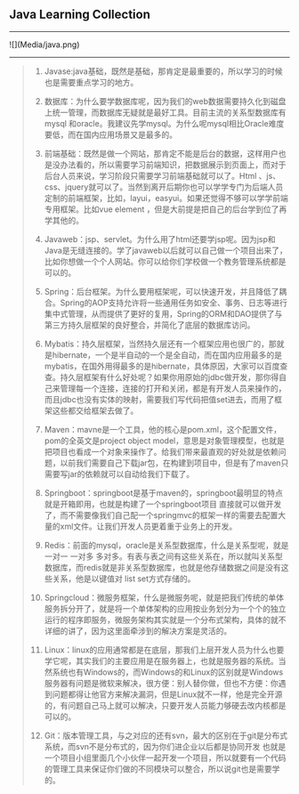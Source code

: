## Java Learning Collection

<hr>
![](Media/java.png)



<hr>




>1. Javase:java基础，既然是基础，那肯定是最重要的，所以学习的时候也是需要重点学习的地方。
>
>2. 数据库：为什么要学数据库呢，因为我们的web数据需要持久化到磁盘上统一管理，而数据库无疑就是最好工具。目前主流的关系型数据库有mysql 和oracle。我建议先学mysql。为什么呢mysql相比Oracle难度要低，而在国内应用场景又是最多的。
>
>3. 前端基础：既然是做一个网站，那肯定不能是后台的数据，这样用户也是没办法看的，所以需要学习前端知识，把数据展示到页面上，而对于后台人员来说，学习阶段只需要学习前端基础就可以了。Html 、js、css、jquery就可以了。当然到离开后期你也可以学学专门为后端人员定制的前端框架，比如，layui，easyui。如果还觉得不够可以学学前端专用框架。比如vue element ，但是大前提是把自己的后台学到位了再学其他的。
>
>4. Javaweb：jsp、servlet。为什么用了html还要学jsp呢。因为jsp和Java是无缝连接的。学了javaweb以后就可以自己做一个项目出来了，比如你想做一个个人网站。你可以给你们学校做一个教务管理系统都是可以的。
>
>5. Spring：后台框架。为什么要用框架呢，可以快速开发，并且降低了耦合。Spring的AOP支持允许将一些通用任务如安全、事务、日志等进行集中式管理，从而提供了更好的复用，Spring的ORM和DAO提供了与第三方持久层框架的良好整合，并简化了底层的数据库访问。
>
>6. Mybatis：持久层框架，当然持久层还有一个框架应用也很广的，那就是hibernate，一个是半自动的一个是全自动，而在国内应用最多的是mybatis，在国外用得最多的是hibernate，具体原因，大家可以百度查查。持久层框架有什么好处呢？如果你用原始的jdbc做开发，那你得自己来管理每一个连接，连接的打开和关闭，都是有开发人员来操作的，而且jdbc也没有实体的映射，需要我们写代码把值set进去，而用了框架这些都交给框架去做了。
>
>7. Maven：mavne是一个工具，他的核心是pom.xml，这个配置文件，pom的全英文是project object model，意思是对象管理模型，也就是把项目也看成一个对象来操作了。给我们带来最直观的好处就是依赖问题，以前我们需要自己下载jar包，在构建到项目中，但是有了maven只需要写jar的依赖就可以自动给我们下载了。
>
>8. Springboot：springboot是基于maven的，springboot最明显的特点就是开箱即用，也就是构建了一个springboot项目 直接就可以做开发了，而不需要像我们自己配一个springmvc的框架一样的需要去配置大量的xml文件。让我们开发人员更着重于业务上的开发。
>
>9. Redis：前面的mysql，oracle是关系型数据库，什么是关系型呢，就是一对一 一对多 多对多。有表与表之间有这些关系在，所以就叫关系型数据库，而redis就是非关系型数据库，也就是他存储数据之间是没有这些关系，他是以键值对 list set方式存储的。
>
>10. Springcloud：微服务框架，什么是微服务呢，就是把我们传统的单体服务拆分开了，就是将一个单体架构的应用按业务划分为一个个的独立运行的程序即服务，微服务架构其实就是一个分布式架构，具体的就不详细的讲了，因为这里面牵涉到的解决方案是灵活的。
>
>11. Linux：linux的应用通常都是在底层，那我们上层开发人员为什么也要学它呢，其实我们的主要应用是在服务器上，也就是服务器的系统。当然系统也有Windows的，而Windows的和Linux的区别就是Windows服务器有问题是微软来解决，很方便：别人替你做，但也不方便：你遇到问题都得让他官方来解决漏洞，但是Linux就不一样，他是完全开源的，有问题自己马上就可以解决，只要开发人员能力够硬去改内核都是可以的。
>
>12. Git：版本管理工具，与之对应的还有svn，最大的区别在于git是分布式系统，而svn不是分布式的，因为你们进企业以后都是协同开发 也就是一个项目小组里面几个小伙伴一起开发一个项目，所以就要有一个代码的管理工具来保证你们做的不同模块可以整合，所以说git也是需要学的。
